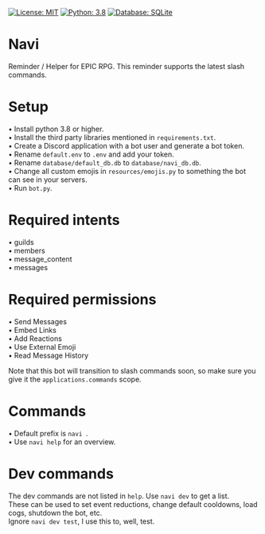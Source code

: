 [![License: MIT](https://img.shields.io/badge/License-MIT-yellow.svg)](https://opensource.org/licenses/MIT) [![Python: 3.8](https://img.shields.io/badge/Python-3.8+-brightgreen.svg)](https://www.python.org/) [![Database: SQLite](https://img.shields.io/badge/Database-SQLite-blue.svg)](https://www.sqlite.org/index.html)
# Navi

Reminder / Helper for EPIC RPG. This reminder supports the latest slash commands.

# Setup
• Install python 3.8 or higher.  
• Install the third party libraries mentioned in `requirements.txt`.  
• Create a Discord application with a bot user and generate a bot token.  
• Rename `default.env` to `.env` and add your token.  
• Rename `database/default_db.db` to `database/navi_db.db`.  
• Change all custom emojis in `resources/emojis.py` to something the bot can see in your servers.  
• Run `bot.py`.  

# Required intents
• guilds  
• members  
• message_content  
• messages  

# Required permissions
• Send Messages  
• Embed Links  
• Add Reactions  
• Use External Emoji  
• Read Message History  

Note that this bot will transition to slash commands soon, so make sure you give it the `applications.commands` scope.  

# Commands
• Default prefix is `navi `.  
• Use `navi help` for an overview.  

# Dev commands
 The dev commands are not listed in `help`. Use `navi dev` to get a list.   
 These can be used to set event reductions, change default cooldowns, load cogs, shutdown the bot, etc.  
 Ignore `navi dev test`, I use this to, well, test.

